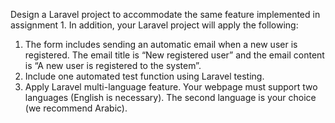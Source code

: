 Design a Laravel project to accommodate the same feature implemented in assignment 1. In addition,
your Laravel project will apply the following:
1. The form includes sending an automatic email when a new user is registered. The email title is 
“New registered user” and the email content is “A new user <username> is registered to the 
system”.
2. Include one automated test function using Laravel testing.
3. Apply Laravel multi-language feature. Your webpage must support two languages (English is 
necessary). The second language is your choice (we recommend Arabic).
